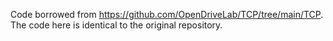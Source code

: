 Code borrowed from https://github.com/OpenDriveLab/TCP/tree/main/TCP.
The code here is identical to the original repository.
